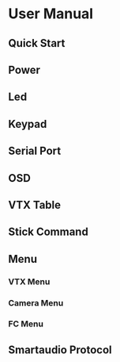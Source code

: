 # User Manual

## Quick Start

## Power

## Led

## Keypad

## Serial Port

## OSD

## VTX Table

## Stick Command

## Menu

### VTX Menu

### Camera Menu

### FC Menu

## Smartaudio Protocol
